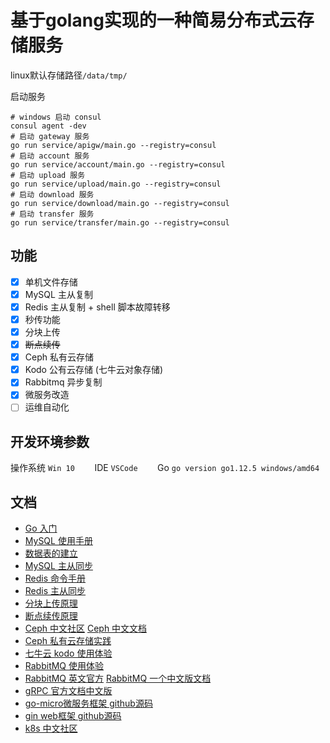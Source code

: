 # 基于golang实现的一种简易分布式云存储服务

linux默认存储路径`/data/tmp/`

启动服务
```shell 
# windows 启动 consul
consul agent -dev
# 启动 gateway 服务
go run service/apigw/main.go --registry=consul
# 启动 account 服务
go run service/account/main.go --registry=consul
# 启动 upload 服务
go run service/upload/main.go --registry=consul
# 启动 download 服务
go run service/download/main.go --registry=consul
# 启动 transfer 服务
go run service/transfer/main.go --registry=consul
```
## 功能
- [x] 单机文件存储
- [x] MySQL 主从复制
- [x] Redis 主从复制 + shell 脚本故障转移
- [x] 秒传功能
- [x] 分块上传
- [x] ~~断点续传~~
- [x] Ceph 私有云存储
- [x] Kodo 公有云存储 (七牛云对象存储)
- [x] Rabbitmq 异步复制 
- [x] 微服务改造
- [ ] 运维自动化
## 开发环境参数


操作系统 `Win 10`&nbsp;&nbsp;&nbsp;&nbsp;&nbsp;&nbsp;&nbsp;&nbsp;IDE `VSCode`&nbsp;&nbsp;&nbsp;&nbsp;&nbsp;&nbsp;&nbsp;&nbsp;Go `go version go1.12.5 windows/amd64`
 
## 文档
- [Go 入门](https://tour.go-zh.org/welcome/1)
- [MySQL 使用手册](https://chhy2009.github.io/document/mysql-reference-manual.pdf)
- [数据表的建立](./doc/table.sql)
- [MySQL 主从同步](./doc/MySQL.md)
- [Redis 命令手册](http://redisdoc.com/)
- [Redis 主从同步](./doc/Redis.md)
- [分块上传原理](./doc/multiPartFileUpload.md)
- [断点续传原理](./doc/BreakpointContinualTransfer.md)
- [Ceph 中文社区](http://ceph.org.cn/) [Ceph 中文文档](http://docs.ceph.org.cn/)
- [Ceph 私有云存储实践](./doc/ceph.md)
- [七牛云 kodo 使用体验](./doc/kodo.md)
- [RabbitMQ 使用体验](./doc/rabbitmq.md) 
- [RabbitMQ 英文官方](http://www.rabbitmq.com/getstarted.html) [RabbitMQ 一个中文版文档](http://rabbitmq.mr-ping.com/)
- [gRPC 官方文档中文版](http://doc.oschina.net/grpc?t=56831)
- [go-micro微服务框架 github源码](https://github.com/micro/go-micro)
- [gin web框架 github源码](https://github.com/gin-gonic/gin)
- [k8s 中文社区](https://www.kubernetes.org.cn/docs)
